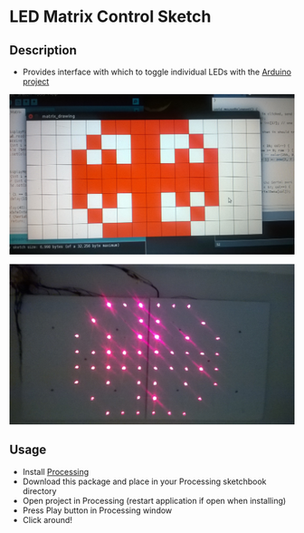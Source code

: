 # LED Matrix Control Sketch

## Description

- Provides interface with which to toggle individual LEDs with the [Arduino project](https://github.com/asgaines/LED-Matrix-Arduino)

![Interface on computer](img/outwards_computer.jpg)

![Displayed on LED Matrix](img/outwards_grid.jpg)

## Usage

- Install [Processing](https://processing.org/download/)
- Download this package and place in your Processing sketchbook directory
- Open project in Processing (restart application if open when installing)
- Press Play button in Processing window
- Click around!
